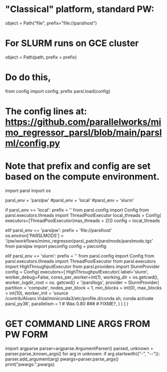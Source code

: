 # "Classical" platform, standard PW:
object = Path("file", prefix="file://parslhost")

# For SLURM runs on GCE cluster
object = Path(path, prefix = prefix)

# Do do this, 
from config import config, prefix
parsl.load(config)

# The config lines at: https://github.com/parallelworks/mimo_regressor_parsl/blob/main/parslml/config.py
# Note that prefix and config are set based on the compute environment.

import parsl
import os

parsl_env = 'parslpw'
#parsl_env = 'local'
#parsl_env = 'slurm'

if parsl_env == 'local':
    prefix = ''
    from parsl.config import Config
    from parsl.executors.threads import ThreadPoolExecutor
    local_threads = Config(
    	executors=[ThreadPoolExecutor(max_threads = 2)])
    config = local_threads

elif parsl_env == 'parslpw':
    prefix = 'file://parslhost'
    os.environ['PARSLMODS'] = '/pw/workflows/mimo_regressor/parsl_patch/parslmods/parslmods.tgz'
    from parslpw import pwconfig
    config = pwconfig

elif parsl_env == 'slurm':
    prefix = ''
    from parsl.config import Config
    from parsl.executors.threads import ThreadPoolExecutor
    from parsl.executors import HighThroughputExecutor
    from parsl.providers import SlurmProvider
    config = Config(
         executors=[
	     HighThroughputExecutor(
		label='slurm',
		worker_debug=False,
		cores_per_worker=int(1),
		working_dir = os.getcwd(),
		worker_logdir_root = os. getcwd() + '/parsllogs',
		provider = SlurmProvider(
			 partition = 'compute',
			 nodes_per_block = 1,
			 min_blocks = int(0),
			 max_blocks = int(10),
			worker_init = 'source /contrib/Alvaro.Vidal/miniconda3/etc/profile.d/conda.sh; conda activate parsl_py36',
			parallelism = 1 # Was 0.80 ### # FIXME?,
	        )
	    )
        ]
    )

# GET COMMAND LINE ARGS FROM PW FORM
import argparse
parser=argparse.ArgumentParser()
parsed, unknown = parser.parse_known_args()
for arg in unknown:
    if arg.startswith(("-", "--")):
            parser.add_argument(arg)
	    pwargs=parser.parse_args()
	    print("pwargs:",pwargs)

